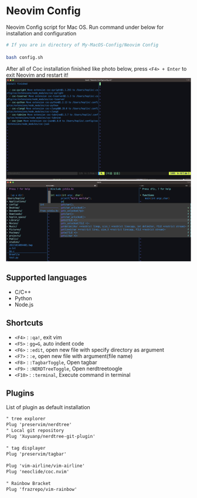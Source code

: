 Neovim Config
===

Neovim Config script for Mac OS. Run command under below for installation and configuration

```bash
# If you are in directory of My-MacOS-Config/Neovim Config

bash config.sh
```

After all of Coc installation finished like photo below, press `<F4> + Enter` to exit Neovim and restart it!
![](../img/19.png)
![](../img/20.png)

## Supported languages

- C/C++
- Python
- Node.js

## Shortcuts

- `<F4>` : `:qa!`, exit vim
- `<F5>` : `gg=G`, auto indent code
- `<F6>` : `:edit`, open new file with specify directory as argument
- `<F7>` : `:e`, open new file with argument(file name)
- `<F8>` : `:TagbarToggle`, Open tagbar
- `<F9>` : `:NERDTreeToggle`, Open nerdtreetoogle
- `<F10>` : `:terminal`, Execute command in terminal

## Plugins

List of plugin as default installation

```vim
" tree explorer
Plug 'preservim/nerdtree'
" Local git repository
Plug 'Xuyuanp/nerdtree-git-plugin'

" tag displayer
Plug 'preservim/tagbar'

Plug 'vim-airline/vim-airline'
Plug 'neoclide/coc.nvim'

" Rainbow Bracket
Plug 'frazrepo/vim-rainbow'
```
